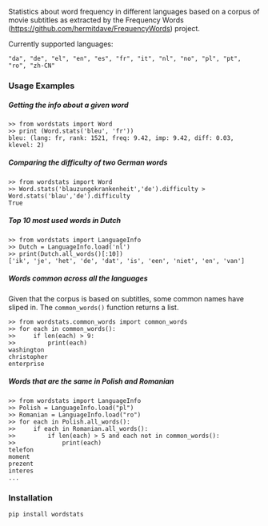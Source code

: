 Statistics about word frequency in different languages based on a corpus of 
movie subtitles as extracted by the Frequency Words (https://github.com/hermitdave/FrequencyWords) project.

Currently supported languages: 

    "da", "de", "el", "en", "es", "fr", "it", "nl", "no", "pl", "pt", "ro", "zh-CN" 


### Usage Examples


##### Getting the info about a given word 

    >> from wordstats import Word
    >> print (Word.stats('bleu', 'fr'))
    bleu: (lang: fr, rank: 1521, freq: 9.42, imp: 9.42, diff: 0.03, klevel: 2)
    

##### Comparing the difficulty of two German words

    >> from wordstats import Word
    >> Word.stats('blauzungekrankenheit','de').difficulty > Word.stats('blau','de').difficulty
    True
    
    
##### Top 10 most used words in Dutch

    >> from wordstats import LanguageInfo
    >> Dutch = LanguageInfo.load('nl')
    >> print(Dutch.all_words()[:10])
    ['ik', 'je', 'het', 'de', 'dat', 'is', 'een', 'niet', 'en', 'van']

##### Words common across all the languages

Given that the corpus is based on subtitles, some common names have sliped in.
The `common_words()` function returns a list.

    >> from wordstats.common_words import common_words
    >> for each in common_words():
    >>     if len(each) > 9:
    >>         print(each)
    washington
    christopher
    enterprise


##### Words that are the same in Polish and Romanian

    >> from wordstats import LanguageInfo
    >> Polish = LanguageInfo.load("pl")
    >> Romanian = LanguageInfo.load("ro")
    >> for each in Polish.all_words():
    >>     if each in Romanian.all_words():
    >>         if len(each) > 5 and each not in common_words():
    >>             print(each)
    telefon
    moment
    prezent
    interes
    ...


### Installation

    pip install wordstats
